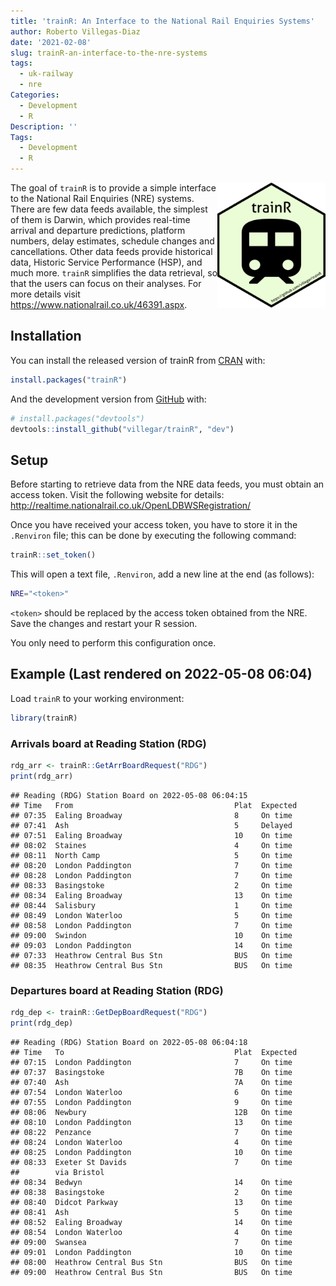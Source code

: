 ```yaml
---
title: 'trainR: An Interface to the National Rail Enquiries Systems'
author: Roberto Villegas-Diaz
date: '2021-02-08'
slug: trainR-an-interface-to-the-nre-systems
tags:
  - uk-railway
  - nre
Categories:
  - Development
  - R
Description: ''
Tags:
  - Development
  - R
---
```


<img src="https://raw.githubusercontent.com/villegar/trainR/main/inst/images/logo.png" alt="logo" align="right" height=200px/>

The goal of `trainR` is to provide a simple interface to the 
National Rail Enquiries (NRE) systems. There are few data feeds 
available, the simplest of them is Darwin, which provides real-time 
arrival and departure predictions, platform numbers, delay estimates, 
schedule changes and cancellations. Other data feeds provide historical 
data, Historic Service Performance (HSP), and much more. `trainR` 
simplifies the data retrieval, so that the users can focus on their 
analyses. For more details visit 
https://www.nationalrail.co.uk/46391.aspx.

## Installation

You can install the released version of trainR from [CRAN](https://CRAN.R-project.org) with:

``` r
install.packages("trainR")
```

And the development version from [GitHub](https://github.com/) with:

``` r
# install.packages("devtools")
devtools::install_github("villegar/trainR", "dev")
```

## Setup
Before starting to retrieve data from the NRE data feeds, you must obtain an access token. 
Visit the following website for details: http://realtime.nationalrail.co.uk/OpenLDBWSRegistration/

Once you have received your access token, you have to store it in the `.Renviron` file; this can be 
done by executing the following command:


```r
trainR::set_token()
```

This will open a text file, `.Renviron`, add a new line at the end (as follows):

```bash
NRE="<token>"
```

`<token>` should be replaced by the access token obtained from the NRE. Save the changes and restart 
your R session.

You only need to perform this configuration once.

## Example (Last rendered on 2022-05-08 06:04)

Load `trainR` to your working environment:

```r
library(trainR)
```

### Arrivals board at Reading Station (RDG)


```r
rdg_arr <- trainR::GetArrBoardRequest("RDG")
print(rdg_arr)
```

```
## Reading (RDG) Station Board on 2022-05-08 06:04:15
## Time   From                                    Plat  Expected
## 07:35  Ealing Broadway                         8     On time
## 07:41  Ash                                     5     Delayed
## 07:51  Ealing Broadway                         10    On time
## 08:02  Staines                                 4     On time
## 08:11  North Camp                              5     On time
## 08:20  London Paddington                       7     On time
## 08:28  London Paddington                       7     On time
## 08:33  Basingstoke                             2     On time
## 08:34  Ealing Broadway                         13    On time
## 08:44  Salisbury                               1     On time
## 08:49  London Waterloo                         5     On time
## 08:58  London Paddington                       7     On time
## 09:00  Swindon                                 10    On time
## 09:03  London Paddington                       14    On time
## 07:33  Heathrow Central Bus Stn                BUS   On time
## 08:35  Heathrow Central Bus Stn                BUS   On time
```

### Departures board at Reading Station (RDG)


```r
rdg_dep <- trainR::GetDepBoardRequest("RDG")
print(rdg_dep)
```

```
## Reading (RDG) Station Board on 2022-05-08 06:04:18
## Time   To                                      Plat  Expected
## 07:15  London Paddington                       7     On time
## 07:37  Basingstoke                             7B    On time
## 07:40  Ash                                     7A    On time
## 07:54  London Waterloo                         6     On time
## 07:55  London Paddington                       9     On time
## 08:06  Newbury                                 12B   On time
## 08:10  London Paddington                       13    On time
## 08:22  Penzance                                7     On time
## 08:24  London Waterloo                         4     On time
## 08:25  London Paddington                       10    On time
## 08:33  Exeter St Davids                        7     On time
##        via Bristol                             
## 08:34  Bedwyn                                  14    On time
## 08:38  Basingstoke                             2     On time
## 08:40  Didcot Parkway                          13    On time
## 08:41  Ash                                     5     On time
## 08:52  Ealing Broadway                         14    On time
## 08:54  London Waterloo                         4     On time
## 09:00  Swansea                                 7     On time
## 09:01  London Paddington                       10    On time
## 08:00  Heathrow Central Bus Stn                BUS   On time
## 09:00  Heathrow Central Bus Stn                BUS   On time
```
